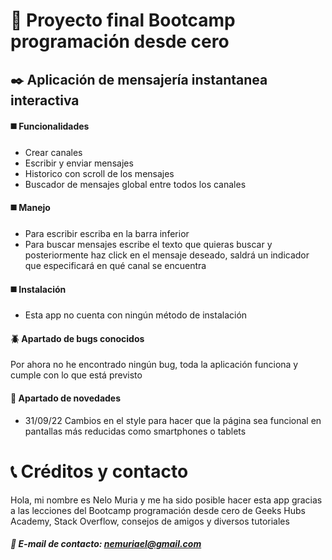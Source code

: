 # :beginner: Proyecto final Bootcamp programación desde cero

## :black_nib: Aplicación de mensajería instantanea interactiva

#### :black_medium_square: Funcionalidades

- Crear canales
- Escribir y enviar mensajes
- Historico con scroll de los mensajes
- Buscador de mensajes global entre todos los canales

#### :black_medium_square: Manejo

- Para escribir escriba en la barra inferior
- Para buscar mensajes escribe el texto que quieras buscar y posteriormente haz click en el mensaje deseado, saldrá un indicador que especificará en qué canal se encuentra

#### :black_medium_square: Instalación

- Esta app no cuenta con ningún método de instalación

#### :beetle: Apartado de bugs conocidos

Por ahora no he encontrado ningún bug, toda la aplicación funciona y cumple con lo que está previsto

#### :rocket: Apartado de novedades

- 31/09/22 Cambios en el style para hacer que la página sea funcional en pantallas más reducidas como smartphones o tablets

# :telephone_receiver: Créditos y contacto

Hola, mi nombre es Nelo Muria y me ha sido posible hacer esta app gracias a las lecciones del Bootcamp programación desde cero de Geeks Hubs Academy, Stack Overflow, consejos de amigos y diversos tutoriales

##### :e-mail: E-mail de contacto: nemuriael@gmail.com
